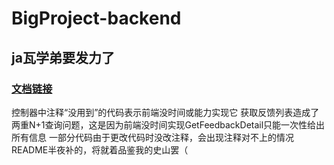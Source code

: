 # BigProject-backend
## ja瓦学弟要发力了
### [文档链接](https://5wlqbhris1.apifox.cn/)  
控制器中注释“没用到”的代码表示前端没时间或能力实现它  获取反馈列表造成了两重N+1查询问题，这是因为前端没时间实现GetFeedbackDetail只能一次性给出所有信息
一部分代码由于更改代码时没改注释，会出现注释对不上的情况
README半夜补的，将就着品鉴我的史山罢（